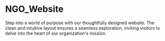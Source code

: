 # NGO_Website
Step into a world of purpose with our thoughtfully designed website. The clean and intuitive layout ensures a seamless exploration, inviting visitors to delve into the heart of our organization's mission.
